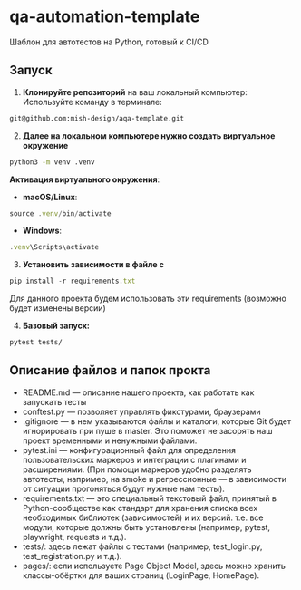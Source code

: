 # qa-automation-template
Шаблон для автотестов на Python, готовый к CI/CD
## Запуск
1. **Клонируйте репозиторий** на ваш локальный компьютер:
    Используйте команду в терминале:
```sh
git@github.com:mish-design/aqa-template.git
```
2. **Далее на локальном компьютере нужно создать виртуальное окружение**
```sh
python3 -m venv .venv
```
**Активация виртуального окружения**:

- **macOS/Linux**:
    
```jsx
source .venv/bin/activate
```
    
- **Windows**:
```jsx
.venv\Scripts\activate
```
3. **Установить зависимости в файле с**

```jsx
pip install -r requirements.txt
```

Для данного проекта будем использовать эти requirements (возможно будет изменены версии)

4.  **Базовый запуск:**

```sh
pytest tests/
 ```   



## Описание файлов и папок прокта
- README.md — описание нашего проекта, как работать как запускать тесты
- conftest.py — позволяет управлять фикстурами, браузерами
- .gitignore — в нем указываются файлы и каталоги, которые Git будет игнорировать при пуше в master. Это поможет не засорять наш проект временными и ненужными файлами.
- pytest.ini — конфигурационный файл для определения пользовательских маркеров и интеграции с плагинами и расширениями. (При помощи маркеров удобно разделять автотесты, например, на smoke и регрессионные — в зависимости от ситуации прогоняться будут нужные нам тесты).
- requirements.txt — это специальный текстовый файл, принятый в Python-сообществе как стандарт для хранения списка всех необходимых библиотек (зависимостей) и их версий.
т.е. все модули, которые должны быть установлены (например, pytest, playwright, requests и т.д.).
- tests/: здесь лежат файлы с тестами (например, test_login.py, test_registration.py и т.д.).
- pages/: если используете Page Object Model, здесь можно хранить классы-обёртки для ваших страниц (LoginPage, HomePage).